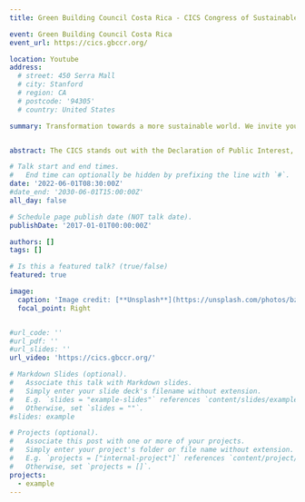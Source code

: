 ```yaml
---
title: Green Building Council Costa Rica - CICS Congress of Sustainable Cities

event: Green Building Council Costa Rica
event_url: https://cics.gbccr.org/

location: Youtube
address:
  # street: 450 Serra Mall
  # city: Stanford
  # region: CA
  # postcode: '94305'
  # country: United States

summary: Transformation towards a more sustainable world. We invite you to join the change and be an active participant in the IX edition of the International Congress of Sustainable Cities, which will take place from June 1 to 3, 2022, at the Crowne Plaza Corobicí.


abstract: The CICS stands out with the Declaration of Public Interest, since its first edition in 2014. The presence of the public sector in the people of high hierarchies, as well as the private sector, with top-level decision makers and world-renowned experts, differentiate the CICS

# Talk start and end times.
#   End time can optionally be hidden by prefixing the line with `#`.
date: '2022-06-01T08:30:00Z'
#date_end: '2030-06-01T15:00:00Z'
all_day: false

# Schedule page publish date (NOT talk date).
publishDate: '2017-01-01T00:00:00Z'

authors: []
tags: []

# Is this a featured talk? (true/false)
featured: true

image:
  caption: 'Image credit: [**Unsplash**](https://unsplash.com/photos/bzdhc5b3Bxs)'
  focal_point: Right


#url_code: ''
#url_pdf: ''
#url_slides: ''
url_video: 'https://cics.gbccr.org/'

# Markdown Slides (optional).
#   Associate this talk with Markdown slides.
#   Simply enter your slide deck's filename without extension.
#   E.g. `slides = "example-slides"` references `content/slides/example-slides.md`.
#   Otherwise, set `slides = ""`.
#slides: example

# Projects (optional).
#   Associate this post with one or more of your projects.
#   Simply enter your project's folder or file name without extension.
#   E.g. `projects = ["internal-project"]` references `content/project/deep-learning/index.md`.
#   Otherwise, set `projects = []`.
projects:
  - example 
---
```




